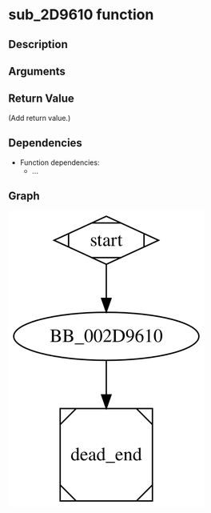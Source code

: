 # sub_2D9610 function

## Description


## Arguments


## Return Value

(Add return value.)

## Dependencies

* Function dependencies:
  * ...

## Graph

![sub_2D9610 Graph](../svg/sub_2D9610.svg "sub_2D9610 Graph")

